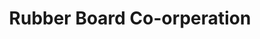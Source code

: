---
title: "Rubber Board Co-orperation"
url: /kanjiramattom/rubber-board-co-orperation/
shop: agrarian
---